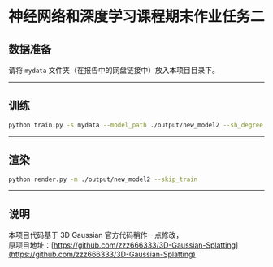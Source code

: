 # 神经网络和深度学习课程期末作业任务二

## 数据准备

请将 `mydata` 文件夹（在报告中的网盘链接中）放入本项目目录下。

---

## 训练

```bash
python train.py -s mydata --model_path ./output/new_model2 --sh_degree 3 --eval
```

---

## 渲染

```bash
python render.py -m ./output/new_model2 --skip_train
```

---

## 说明

本项目代码基于 3D Gaussian 官方代码稍作一点修改，  
原项目地址：[https://github.com/zzz666333/3D-Gaussian-Splatting](https://github.com/zzz666333/3D-Gaussian-Splatting)